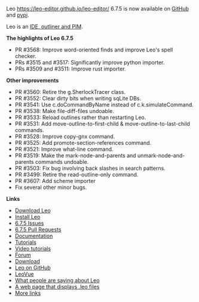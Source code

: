 Leo https://leo-editor.github.io/leo-editor/ 6.7.5 is now available on [GitHub](https://github.com/leo-editor/leo-editor/releases) and [pypi](https://pypi.org/project/leo/).

Leo is an [IDE, outliner and PIM](https://leo-editor.github.io/leo-editor/preface.html).

**The highlights of Leo 6.7.5**

- PR #3568: Improve word-oriented finds and improve Leo's spell checker.
- PRs #3515 and #3517: Significantly improve python importer.
- PRs #3509 and #3511: Improve rust importer.

**Other improvements**

- PR #3560: Retire the g.SherlockTracer class.
- PR #3552: Clear dirty bits when writing sqLite DBs.
- PR #3541: Use c.doCommandByName instead of c.k.simulateCommand.
- PR #3538: Make file-diff-files undoable.
- PR #3533: Reload outlines rather than restarting Leo.
- PR #3531: Add move-outline-to-first-child & move-outline-to-last-child commands.
- PR #3528: Improve copy-gnx command.
- PR #3525: Add promote-section-references command.
- PR #3521: Improve what-line command.
- PR #3519: Make the mark-node-and-parents and unmark-node-and-parents commands undoable.
- PR #3503: Fix bug involving back slashes in search patterns.
- PR #3499: Retire the read-outline-only command.
- PR #3607: Add scheme importer
- Fix several other minor bugs.

**Links**

- [Download Leo](https://leo-editor.github.io/leo-editor/download.html)
- [Install Leo](https://leo-editor.github.io/leo-editor/installing.html)
- [6.7.5 Issues](https://github.com/leo-editor/leo-editor/issues?q=is%3Aissue+milestone%3A6.7.5+)
- [6.7.5 Pull Requests](https://github.com/leo-editor/leo-editor/pulls?q=is%3Apr+milestone%3A6.7.5)
- [Documentation](https://leo-editor.github.io/leo-editor/leo_toc.html)
- [Tutorials](https://leo-editor.github.io/leo-editor/tutorial.html)
- [Video tutorials](https://leo-editor.github.io/leo-editor/screencasts.html)
- [Forum](http://groups.google.com/group/leo-editor)
- [Download](http://sourceforge.net/projects/leo/files/)
- [Leo on GitHub](https://github.com/leo-editor/leo-editor)
- [LeoVue](https://github.com/kaleguy/leovue#leo-vue)
- [What people are saying about Leo](https://leo-editor.github.io/leo-editor/testimonials.html)
- [A web page that displays .leo files](https://leo-editor.github.io/leo-editor/load-leo.html)
- [More links](https://leo-editor.github.io/leo-editor/leoLinks.html)


